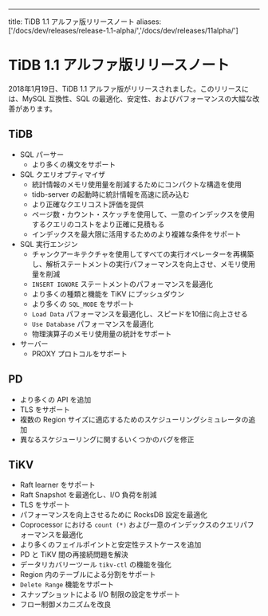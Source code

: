 ---
title: TiDB 1.1 アルファ版リリースノート
aliases: ['/docs/dev/releases/release-1.1-alpha/','/docs/dev/releases/11alpha/']

# TiDB 1.1 アルファ版リリースノート

2018年1月19日、TiDB 1.1 アルファ版がリリースされました。このリリースには、MySQL 互換性、SQL の最適化、安定性、およびパフォーマンスの大幅な改善があります。

## TiDB

- SQL パーサー
    - より多くの構文をサポート
- SQL クエリオプティマイザ
    - 統計情報のメモリ使用量を削減するためにコンパクトな構造を使用
    - tidb-server の起動時に統計情報を高速に読み込む
    - より正確なクエリコスト評価を提供
    - ページ数・カウント・スケッチを使用して、一意のインデックスを使用するクエリのコストをより正確に見積もる
    - インデックスを最大限に活用するためのより複雑な条件をサポート
- SQL 実行エンジン
    - チャンクアーキテクチャを使用してすべての実行オペレーターを再構築し、解析ステートメントの実行パフォーマンスを向上させ、メモリ使用量を削減
    - `INSERT IGNORE` ステートメントのパフォーマンスを最適化
    - より多くの種類と機能を TiKV にプッシュダウン
    - より多くの `SQL_MODE` をサポート
    - `Load Data` パフォーマンスを最適化し、スピードを10倍に向上させる
    - `Use Database` パフォーマンスを最適化
    - 物理演算子のメモリ使用量の統計をサポート
- サーバー
    - PROXY プロトコルをサポート

## PD

- より多くの API を追加
- TLS をサポート
- 複数の Region サイズに適応するためのスケジューリングシミュレータの追加
- 異なるスケジューリングに関するいくつかのバグを修正

## TiKV

- Raft learner をサポート
- Raft Snapshot を最適化し、I/O 負荷を削減
- TLS をサポート
- パフォーマンスを向上させるために RocksDB 設定を最適化
- Coprocessor における `count (*)` および一意のインデックスのクエリパフォーマンスを最適化
- より多くのフェイルポイントと安定性テストケースを追加
- PD と TiKV 間の再接続問題を解決
- データリカバリーツール `tikv-ctl` の機能を強化
- Region 内のテーブルによる分割をサポート
- `Delete Range` 機能をサポート
- スナップショットによる I/O 制限の設定をサポート
- フロー制御メカニズムを改良